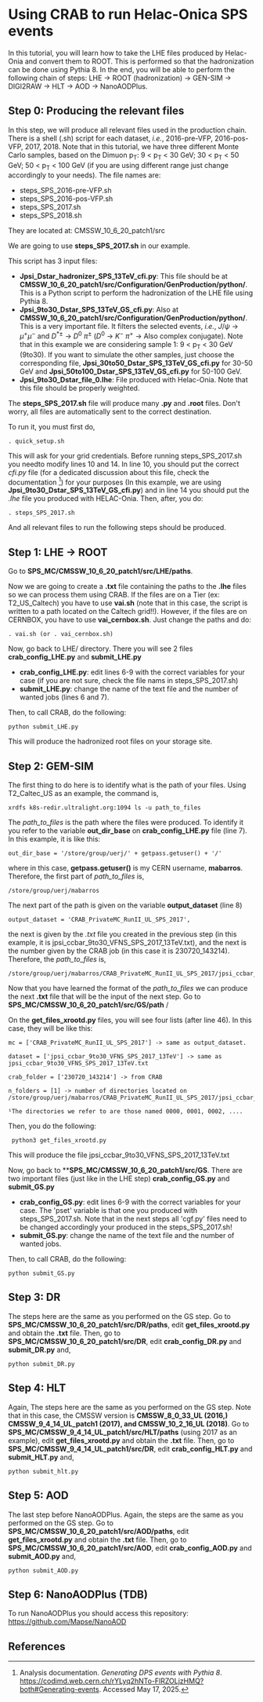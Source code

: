 # Using CRAB to run Helac-Onica SPS events

In this tutorial, you will learn how to take the LHE files produced by Helac-Onia and convert them to ROOT. This is performed so that the hadronization can be done using Pythia 8. In the end, you will be able to perform the following chain of steps: LHE -> ROOT (hadronization) -> GEN-SIM -> DIGI2RAW -> HLT -> AOD -> NanoAODPlus.

## Step 0: Producing the relevant files

In this step, we will produce all relevant files used in the production chain. There is a shell (.sh) script for each dataset, <i>i.e.</i>, 2016-pre-VFP, 2016-pos-VFP, 2017, 2018. Note that in this tutorial, we have three different Monte Carlo samples, based on the Dimuon p<sub>T</sub>: 9 < p<sub>T</sub> < 30 GeV; 30 < p<sub>T</sub> < 50 GeV; 50 < p<sub>T</sub> < 100 GeV (if you are using different range just change accordingly to your needs). The file names are:

* steps_SPS_2016-pre-VFP.sh
* steps_SPS_2016-pos-VFP.sh
* steps_SPS_2017.sh
* steps_SPS_2018.sh

They are located at: CMSSW_10_6_20_patch1/src

We are going to use **steps_SPS_2017.sh** in our example.

This script has 3 input files:

* **Jpsi_Dstar_hadronizer_SPS_13TeV_cfi.py**: This file should be at **CMSSW_10_6_20_patch1/src/Configuration/GenProduction/python/**. This is a Python script to perform the hadronization of the LHE file using Pythia 8.
* **Jpsi_9to30_Dstar_SPS_13TeV_GS_cfi.py**: Also at **CMSSW_10_6_20_patch1/src/Configuration/GenProduction/python/**. This is a very important file. It filters the selected events, <i>i.e.</i>, $J/\psi$ $\rightarrow$ $\mu^+\mu^-$ and $D^{*\pm}$ $\rightarrow$ $D^0$ $\pi^\pm$ ($D^0$ $\rightarrow$ $K^-$ $\pi^+$ -> Also complex conjugate). Note that in this example we are considering sample 1: 9 < p<sub>T</sub> < 30 GeV (9to30). If you want to simulate the other samples, just choose the corresponding file, **Jpsi_30to50_Dstar_SPS_13TeV_GS_cfi.py** for 30-50 GeV and **Jpsi_50to100_Dstar_SPS_13TeV_GS_cfi.py** for 50-100 GeV.
* **Jpsi_9to30_Dstar_file_0.lhe**: File produced with Helac-Onia. Note that this file should be properly weighted.

The **steps_SPS_2017.sh** file will produce many **.py** and **.root** files. Don't worry, all files are automatically sent to the correct destination.

To run it, you must first do,

```
. quick_setup.sh
```
This will ask for your grid credentials. Before running steps_SPS_2017.sh you needto modify lines 10 and 14. In line 10, you should put the correct _cfi.py_ file
(for a dedicated discussion about this file, check the documentation [^1])
for your purposes (In this example, we are using **Jpsi_9to30_Dstar_SPS_13TeV_GS_cfi.py**) and in line 14 you should put the _.lhe_ file you produced with
HELAC-Onia. Then, after, you do:

```
. steps_SPS_2017.sh
```
And all relevant files to run the following steps should be produced.

## Step 1: LHE -> ROOT

Go to **SPS_MC/CMSSW_10_6_20_patch1/src/LHE/paths**. 

Now we are going to create a **.txt** file containing the paths to the **.lhe** files so we can process them using CRAB. If the files are on a Tier (ex: T2_US_Caltech) you have to use **vai.sh** (note that in this case, the script is written to a path located on the Caltech grid!!). However, if the files are on CERNBOX, you have to use **vai_cernbox.sh**. Just change the paths and do:

```
. vai.sh (or . vai_cernbox.sh)
```
Now, go back to LHE/ directory. There you will see 2 files **crab_config_LHE.py** and **submit_LHE.py**

* **crab_config_LHE.py**: edit lines 6-9 with the correct variables for your case (if you are not sure, check the file nams in steps_SPS_2017.sh)
* **submit_LHE.py**: change the name of the text file and the number of wanted jobs (lines 6 and 7).

Then, to call CRAB, do the following:

```
python submit_LHE.py
```
This will produce the hadronized root files on your storage site.

## Step 2: GEM-SIM

The first thing to do here is to identify what is the path of your files. Using T2_Caltec_US as an example, the command is,

```
xrdfs k8s-redir.ultralight.org:1094 ls -u path_to_files
```
The <i>path_to_files</i> is the path where the files were produced. To identify it you refer to the variable **out_dir_base** on **crab_config_LHE.py** file (line 7). In this example, it is like this:

```
out_dir_base = '/store/group/uerj/' + getpass.getuser() + '/'
```
where in this case, **getpass.getuser()** is my CERN username, **mabarros**. Therefore, the first part of <i>path_to_files</i> is,

```
/store/group/uerj/mabarros
```
The next part of the path is given on the variable **output_dataset** (line 8)

```
output_dataset = 'CRAB_PrivateMC_RunII_UL_SPS_2017',
```
the next is given by the *.txt* file you created in the previous step (in this example, it is jpsi_ccbar_9to30_VFNS_SPS_2017_13TeV.txt), and the next is the number given by the CRAB job (in this case it is 230720_143214). Therefore, the <i>path_to_files</i> is, 

```
/store/group/uerj/mabarros/CRAB_PrivateMC_RunII_UL_SPS_2017/jpsi_ccbar_9to30_VFNS_SPS_2017_13TeV/230720_143214
```
Now that you have learned the format of the <i>path_to_files</i> we can produce the next **.txt** file that will be the input of the next step. Go to **SPS_MC/CMSSW_10_6_20_patch1/src/GS/path**
/

On the **get_files_xrootd.py** files, you will see four lists (after line 46). In this case, they will be like this:

```
mc = ['CRAB_PrivateMC_RunII_UL_SPS_2017'] -> same as output_dataset.
    
dataset = ['jpsi_ccbar_9to30_VFNS_SPS_2017_13TeV'] -> same as jpsi_ccbar_9to30_VFNS_SPS_2017_13TeV.txt

crab_folder = ['230720_143214'] -> from CRAB  

n_folders = [1] -> number of directories located on /store/group/uerj/mabarros/CRAB_PrivateMC_RunII_UL_SPS_2017/jpsi_ccbar_9to30_VFNS_SPS_2017_13TeV/230720_143214¹

¹The directories we refer to are those named 0000, 0001, 0002, ....

```
Then, you do the following:

```
 python3 get_files_xrootd.py
```

This will produce the file jpsi_ccbar_9to30_VFNS_SPS_2017_13TeV.txt

Now, go back to ****SPS_MC/CMSSW_10_6_20_patch1/src/GS**. There are two important files (just like in the LHE step) **crab_config_GS.py** and **submit_GS.py**

* **crab_config_GS.py**: edit lines 6-9 with the correct variables for your case. The 'pset' variable is that one you produced with steps_SPS_2017.sh. Note that in the next steps all 'cgf.py' files need to be changed accordingly your produced in the steps_SPS_2017.sh!
* **submit_GS.py**: change the name of the text file and the number of wanted jobs.

Then, to call CRAB, do the following:

```
python submit_GS.py
```

## Step 3: DR

The steps here are the same as you performed on the GS step. Go to **SPS_MC/CMSSW_10_6_20_patch1/src/DR/paths**, edit **get_files_xrootd.py** and obtain the **.txt** file. Then, go to **SPS_MC/CMSSW_10_6_20_patch1/src/DR**, edit **crab_config_DR.py** and **submit_DR.py** and,

```
python submit_DR.py
```

## Step 4: HLT

Again, The steps here are the same as you performed on the GS step. Note that in this case, the CMSSW version is **CMSSW_8_0_33_UL (2016,)  CMSSW_9_4_14_UL_patch1 (2017), and CMSSW_10_2_16_UL (2018)**. Go to **SPS_MC/CMSSW_9_4_14_UL_patch1/src/HLT/paths** (using 2017 as an example), edit **get_files_xrootd.py** and obtain the **.txt** file. Then, go to **SPS_MC/CMSSW_9_4_14_UL_patch1/src/DR**, edit **crab_config_HLT.py** and **submit_HLT.py** and,

```
python submit_hlt.py
```

## Step 5: AOD

The last step before NanoAODPlus. Again, the steps are the same as you performed on the GS step. Go to **SPS_MC/CMSSW_10_6_20_patch1/src/AOD/paths**, edit **get_files_xrootd.py** and obtain the **.txt** file. Then, go to **SPS_MC/CMSSW_10_6_20_patch1/src/AOD**, edit **crab_config_AOD.py** and **submit_AOD.py** and,

```
python submit_AOD.py
```

## Step 6: NanoAODPlus (TDB)

To run NanoAODPlus you should access this repository: https://github.com/Mapse/NanoAOD

## References

[^1]: Analysis documentation. *Generating DPS events with Pythia 8*. https://codimd.web.cern.ch/rYLyq2hNTo-FlRZOLjzHMQ?both#Generating-events. Accessed May 17, 2025.
